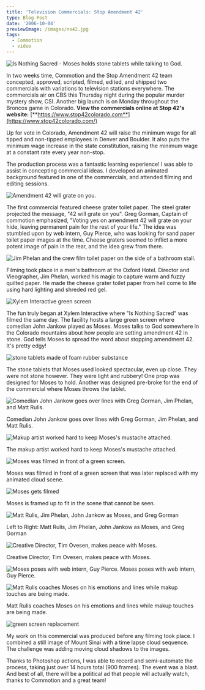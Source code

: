 ```yaml
---
title: 'Television Commercials: Stop Amendment 42'
type: Blog Post
date: '2006-10-04'
previewImage: /images/no42.jpg
tags:
  - Commotion
  - video
---
```

![Is Nothing Sacred - Moses holds stone tablets while talking to God.](/images/20061004-moses1.jpg)

In two weeks time, Commotion and the Stop Amendment 42 team concepted, approved, scripted, filmed, edited, and shipped two commercials with variations to television stations everywhere. The commercials air on CBS this Thursday night during the popular murder mystery show, CSI. Another big launch is on Monday throughout the Broncos game in Colorado. **View the commercials online at Stop 42's website:** [**https://www.stop42colorado.com**](https://www.stop42colorado.com/)

Up for vote in Colorado, Amendment 42 will raise the minimum wage for all tipped and non-tipped employees in Denver and Boulder. It also puts the minimum wage increase in the state constitution, raising the minimum wage at a constant rate every year non-stop.

The production process was a fantastic learning experience! I was able to assist in concepting commercial ideas. I developed an animated background featured in one of the commercials, and attended filming and editing sessions.

![Amendment 42 will grate on you.](/images/20061004-grater.jpg)

The first commercial featured cheese grater toilet paper. The steel grater projected the message, "42 will grate on you". Greg Gorman, Captain of commotion emphasized, "Voting yes on amendment 42 will grate on your hide, leaving permanent pain for the rest of your life." The idea was stumbled upon by web intern, Guy Pierce, who was looking for sand paper toilet paper images at the time. Cheese graters seemed to inflict a more potent image of pain in the rear, and the idea grew from there.

![Jim Phelan and the crew film toilet paper on the side of a bathroom stall.](/images/20061004-toiletPaper.jpg)

Filming took place in a men's bathroom at the Oxford Hotel. Director and Vieographer, Jim Phelan, worked his magic to capture warm and fuzzy quilted paper. He made the cheese grater toilet paper from hell come to life using hard lighting and shreded red gel.

![Xylem Interactive green screen](/images/20061004-xylem.jpg)

The fun truly began at Xylem Interactive where "Is Nothing Sacred" was filmed the same day. The facility hosts a large green screen where comedian John Jankow played as Moses. Moses talks to God somewhere in the Colorado mountains about how people are setting amendment 42 in stone. God tells Moses to spread the word about stopping amendment 42. It's pretty edgy!

![stone tablets made of foam rubber substance](/images/20061004-props.jpg)

The stone tablets that Moses used looked spectacular, even up close. They were not stone however. They were light and rubbery! One prop was designed for Moses to hold. Another was designed pre-broke for the end of the commercial where Moses throws the tablet.

![Comedian John Jankow goes over lines with Greg Gorman, Jim Phelan, and Matt Rulis.](/images/20061004-meeting.jpg)

Comedian John Jankow goes over lines with Greg Gorman, Jim Phelan, and Matt Rulis.

![Makup artist worked hard to keep Moses's mustache attached.](/images/20061004-moses4.jpg)

The makup artist worked hard to keep Moses's mustache attached.

![Moses was filmed in front of a green screen.](/images/20061004-moses2.jpg)

Moses was filmed in front of a green screen that was later replaced with my animated cloud scene.

![Moses gets filmed](/images/20061005-moses3.jpg)

Moses is framed up to fit in the scene that cannot be seen.

![Matt Rulis, Jim Phelan, John Jankow as Moses, and Greg Gorman](/images/20061004-mosesTeam.jpg)

Left to Right: Matt Rulis, Jim Phelan, John Jankow as Moses, and Greg Gorman

![Creative Director, Tim Ovesen, makes peace with Moses.](/images/20061004-mosesAndTim.jpg)

Creative Director, Tim Ovesen, makes peace with Moses.

![Moses poses with web intern, Guy Pierce.](/images/20061004-mosesAndGuy.jpg) Moses poses with web intern, Guy Pierce.

![Matt Rulis coaches Moses on his emotions and lines while makup touches are being made.](/images/20061004-moses5.jpg)

Matt Rulis coaches Moses on his emotions and lines while makup touches are being made.

![green screen replacement](/images/20061004-background.jpg)

My work on this commercial was produced before any filming took place. I combined a still image of Mount Sinai with a time lapse cloud sequence. The challenge was adding moving cloud shadows to the images.

Thanks to Photoshop actions, I was able to record and semi-automate the process, taking just over 14 hours total (900 frames). The event was a blast. And best of all, there will be a political ad that people will actually watch, thanks to Commotion and a great team!
